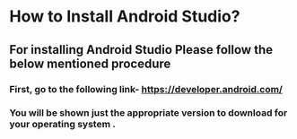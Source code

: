 # How to Install Android Studio?

## For installing Android Studio Please follow the below mentioned procedure <br>
### First, go to the following link- https://developer.android.com/ <br>
### You will be shown just the appropriate version to download for your operating system .
